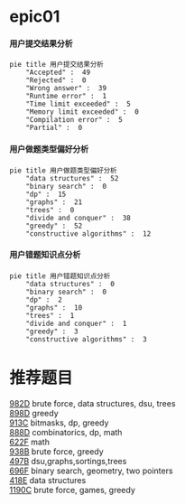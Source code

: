 # epic01

<!-- tabs:start -->



#### **用户提交结果分析**

```mermaid
pie title 用户提交结果分析
    "Accepted" :  49
    "Rejected" :  0
    "Wrong answer" :  39
    "Runtime error" :  1
    "Time limit exceeded" :  5
    "Memory limit exceeded" :  0
    "Compilation error" :  5
    "Partial" :  0
```

#### **用户做题类型偏好分析**

```mermaid
pie title 用户做题类型偏好分析
    "data structures" :  52
    "binary search" :  0
    "dp" :  15
    "graphs" :  21
    "trees" :  0
    "divide and conquer" :  38
    "greedy" :  52
    "constructive algorithms" :  12
```
#### **用户错题知识点分析**

```mermaid
pie title 用户错题知识点分析
    "data structures" :  0
    "binary search" :  0
    "dp" :  2
    "graphs" :  10
    "trees" :  1
    "divide and conquer" :  1
    "greedy" :  3
    "constructive algorithms" :  3
```



<!-- tabs:end -->
# 推荐题目
[982D](https://codeforces.com/contest/982/problem/D)		brute force,
                        data structures,
                        dsu,
                        trees		  
[898D](https://codeforces.com/contest/898/problem/D)		greedy		  
[913C](https://codeforces.com/contest/913/problem/C)		bitmasks,
                        dp,
                        greedy		  
[888D](https://codeforces.com/contest/888/problem/D)		combinatorics,
                        dp,
                        math		  
[622F](https://codeforces.com/contest/622/problem/F)		math		  
[938B](https://codeforces.com/contest/938/problem/B)		brute force,
                        greedy		  
[497B](https://codeforces.com/contest/497/problem/B)		dsu,graphs,sortings,trees		  
[696F](https://codeforces.com/contest/696/problem/F)		binary search,
                        geometry,
                        two pointers		  
[418E](https://codeforces.com/contest/418/problem/E)		data structures		  
[1190C](https://codeforces.com/contest/1190/problem/C)		brute force,
                        games,
                        greedy		  
